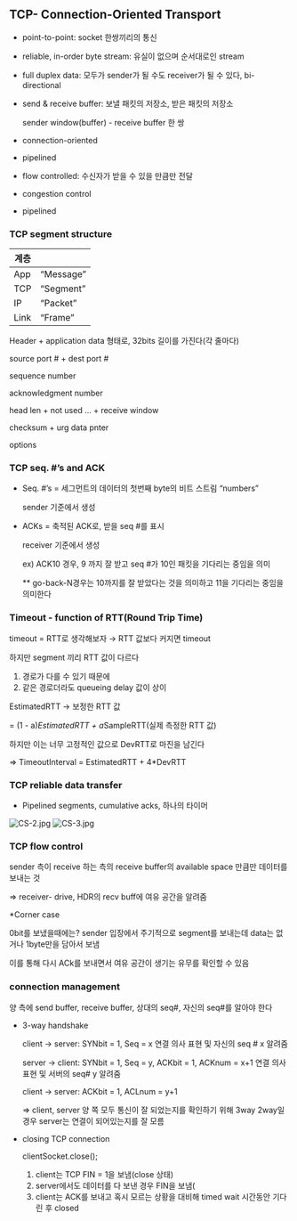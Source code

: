 ## TCP- Connection-Oriented Transport

- point-to-point: socket 한쌍끼리의 통신
- reliable, in-order byte stream: 유실이 없으며 순서대로인 stream
- full duplex data: 모두가 sender가 될 수도 receiver가 될 수 있다, bi-directional
- send & receive buffer: 보낼 패킷의 저장소, 받은 패킷의 저장소
    
    sender window(buffer) - receive buffer 한 쌍
    
- connection-oriented
- pipelined
- flow controlled: 수신자가 받을 수 있을 만큼만 전달
- congestion control
- pipelined

### TCP segment structure

| 계층 |  |
| --- | --- |
| App | “Message” |
| TCP | “Segment” |
| IP | “Packet” |
| Link | “Frame” |

Header + application data 형태로, 32bits 길이를 가진다(각 줄마다)

source port # + dest port #

sequence number

acknowledgment number

head len + not used … + receive window

checksum + urg data pnter

options

### TCP seq. #’s and ACK

- Seq. #’s = 세그먼트의 데이터의 첫번째 byte의 비트 스트림 “numbers”
    
    sender 기준에서 생성
    
- ACKs = 축적된 ACK로, 받을 seq #를 표시
    
    receiver 기준에서 생성
    
    ex) ACK10 경우, 9 까지 잘 받고 seq #가 10인 패킷을 기다리는 중임을 의미
    
    ** go-back-N경우는 10까지를 잘 받았다는 것을 의미하고 11을 기다리는 중임을 의미한다
    

### Timeout - function of RTT(Round Trip Time)

timeout = RTT로 생각해보자 → RTT 값보다 커지면 timeout

하지만 segment 끼리 RTT 값이 다르다

1. 경로가 다를 수 있기 때문에
2. 같은 경로더라도 queueing delay 값이 상이

EstimatedRTT → 보정한 RTT 값

= (1 - a)*EstimatedRTT + a*SampleRTT(실제 측정한 RTT 값)

하지만 이는 너무 고정적인 값으로 DevRTT로 마진을 남긴다

⇒ TimeoutInterval = EstimatedRTT + 4*DevRTT

### TCP reliable data transfer

- Pipelined segments, cumulative acks, 하나의 타이머

![CS-2.jpg](https://prod-files-secure.s3.us-west-2.amazonaws.com/723c7bb9-e0a4-4b40-b307-256af13a4052/ca99567e-4065-4e91-957d-419538222cb2/CS-2.jpg)
![CS-3.jpg](https://prod-files-secure.s3.us-west-2.amazonaws.com/723c7bb9-e0a4-4b40-b307-256af13a4052/1771f0f6-bb7d-4451-9bce-0566cf4c71a2/e5b77d46-8956-4774-84d7-b111e48e3040.png)


### TCP flow control

sender 측이 receive 하는 측의 receive buffer의 available space 만큼만 데이터를 보내는 것

⇒ receiver- drive, HDR의 recv buff에 여유 공간을 알려줌

*Corner case

0bit를 보냈을때에는? sender 입장에서 주기적으로 segment를 보내는데 data는 없거나 1byte만을 담아서 보냄

이를 통해 다시 ACk를 보내면서 여유 공간이 생기는 유무를 확인할 수 있음

### connection management

양 측에 send buffer, receive buffer, 상대의 seq#, 자신의 seq#를 알아야 한다

- 3-way handshake
    
    client → server: SYNbit = 1, Seq = x 연결 의사 표현 및 자신의 seq # x 알려줌
    
    server → client: SYNbit = 1, Seq = y, ACKbit = 1, ACKnum = x+1 
    연결 의사 표현 및 서버의 seq# y 알려줌
    
    client → server: ACKbit = 1, ACLnum = y+1
    
    ⇒ client, server 양 쪽 모두 통신이 잘 되었는지를 확인하기 위해 3way
    2way일 경우 server는 연결이 되어있는지를 잘 모름
    
- closing TCP connection
    
    clientSocket.close();
    
    1. client는 TCP FIN = 1을 보냄(close 상태)
    2. server에서도 데이터를 다 보낸 경우 FIN을 보냄(
    3. client는 ACK를 보내고 혹시 모르는 상황을 대비해 timed wait 시간동안 기다린 후 closed
